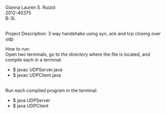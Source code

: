 Gianna Lauren S. Ruizol <br />
2012-40375 <br />
B-3L<br /><br />
  
Project Description: 3 way handshake using syn, ack and tcp closing over udp<br />
  
How to run:<br />
Open two terminals, go to the directory where the file is located, and compile each in a terminal:<br />
 +   $ javac UDPServer.java<br />
 +   $ javac UDPClient.java<br /><br />
 
Run each compiled program in the terminal:<br />
 +   $ java UDPServer<br />
 +   $ java UDPClient<br />
